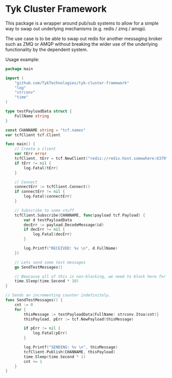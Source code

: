 # Tyk Cluster Framework

This package is a wrapper around pub/sub systems to allow for a simple way to swap out underlying mechanisms (e.g. redis / zmq / amqp).

The use case is to be able to swap out redis for another messaging broker such as ZMQ or AMQP without breaking the wider use of the underlying functionality by the dependent system.

Usage example:

```go
package main

import (
	"github.com/TykTechnologies/tyk-cluster-framework"
	"log"
	"strconv"
	"time"
)

type testPayloadData struct {
	FullName string
}

const CHANNAME string = "tcf.names"
var tcfClient tcf.Client

func main() {
	// Create a client
	var tErr error
	tcfClient, tErr = tcf.NewClient("redis://redis.host.somewhere:6379", tcf.JSON)
	if tErr != nil {
		log.Fatal(tErr)
	}

	// Connect
	connectErr := tcfClient.Connect()
	if connectErr != nil {
		log.Fatal(connectErr)
	}

	// Subscribe to some stuff
	tcfClient.Subscribe(CHANNAME, func(payload tcf.Payload) {
		var d testPayloadData
		decErr := payload.DecodeMessage(&d)
		if decErr != nil {
			log.Fatal(decErr)
		}

		log.Printf("RECEIVED: %v \n", d.FullName)
	})

	// Lets send some test messages
	go SendTestMessages()

	// Bewcause all of this is non-blocking, we need to block here for some input
	time.Sleep(time.Second * 10)
}

// Sends an incrementing counter indefinitely.
func SendTestMessages() {
	cnt := 0
	for {
		thisMessage := testPayloadData{FullName: strconv.Itoa(cnt)}
		thisPayload, pErr := tcf.NewPayload(thisMessage)

		if pErr != nil {
			log.Fatal(pErr)
		}

		log.Printf("SENDING: %v \n", thisMessage)
		tcfClient.Publish(CHANNAME, thisPayload)
		time.Sleep(time.Second * 1)
		cnt += 1
	}
}
```

